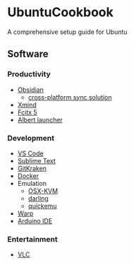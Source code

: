 # UbuntuCookbook
A comprehensive setup guide for Ubuntu

## Software

### Productivity

* [Obsidian](https://obsidian.md/)
  * [cross-platform sync solution](https://forum.obsidian.md/t/accessing-icloud-obsidian-folder-from-ubuntu-linux/33478/2)
* [Xmind](https://xmind.app/)
* [Fcitx 5](https://github.com/fcitx/fcitx5)
* [Albert launcher](https://github.com/albertlauncher/albert)

### Development

* [VS Code](https://code.visualstudio.com/)
* [Sublime Text](https://www.sublimetext.com/)
* [GitKraken](https://www.gitkraken.com/)
* [Docker](https://www.docker.com/)
* Emulation
  * [OSX-KVM](https://github.com/kholia/OSX-KVM)
  * [darling](https://github.com/darlinghq/darling)
  * [quickemu](https://github.com/quickemu-project/quickemu)
* [Warp](https://www.warp.dev/)
* [Arduino IDE](https://www.arduino.cc/en/software)

### Entertainment

* [VLC](https://www.videolan.org/)
